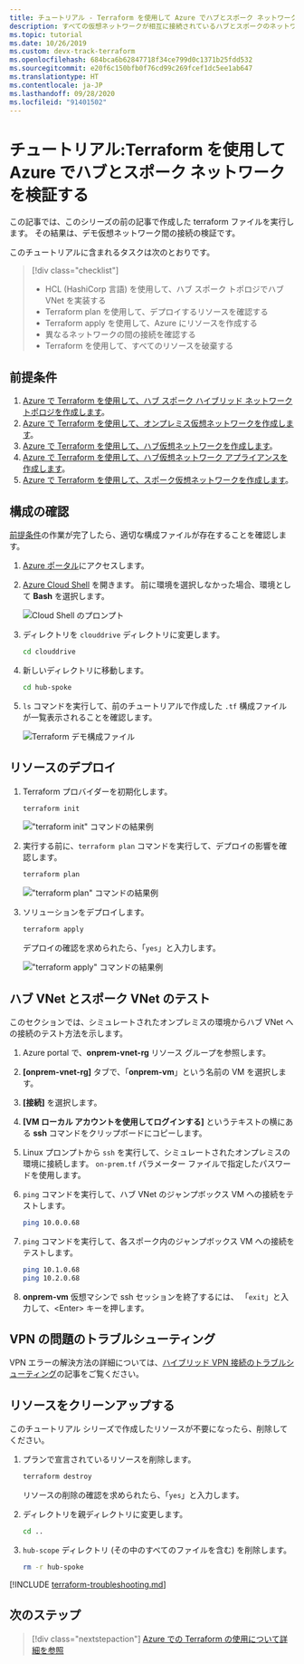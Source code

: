 ```yaml
---
title: チュートリアル - Terraform を使用して Azure でハブとスポーク ネットワークを検証する
description: すべての仮想ネットワークが相互に接続されているハブとスポークのネットワーク トポロジを検証する方法について説明します。
ms.topic: tutorial
ms.date: 10/26/2019
ms.custom: devx-track-terraform
ms.openlocfilehash: 684bca6b62847718f34ce799d0c1371b25fdd532
ms.sourcegitcommit: e20f6c150bfb0f76cd99c269fcef1dc5ee1ab647
ms.translationtype: HT
ms.contentlocale: ja-JP
ms.lasthandoff: 09/28/2020
ms.locfileid: "91401502"
---
```

# <a name="tutorial-validate-a-hub-and-spoke-network-in-azure-using-terraform"></a>チュートリアル:Terraform を使用して Azure でハブとスポーク ネットワークを検証する

この記事では、このシリーズの前の記事で作成した terraform ファイルを実行します。 その結果は、デモ仮想ネットワーク間の接続の検証です。

このチュートリアルに含まれるタスクは次のとおりです。

> [!div class="checklist"]
> * HCL (HashiCorp 言語) を使用して、ハブ スポーク トポロジでハブ VNet を実装する
> * Terraform plan を使用して、デプロイするリソースを確認する
> * Terraform apply を使用して、Azure にリソースを作成する
> * 異なるネットワークの間の接続を確認する
> * Terraform を使用して、すべてのリソースを破棄する

## <a name="prerequisites"></a>前提条件

1. [Azure で Terraform を使用して、ハブ スポーク ハイブリッド ネットワーク トポロジを作成します](./hub-spoke-introduction.md)。
1. [Azure で Terraform を使用して、オンプレミス仮想ネットワークを作成します](./hub-spoke-on-prem.md)。
1. [Azure で Terraform を使用して、ハブ仮想ネットワークを作成します](./hub-spoke-hub-network.md)。
1. [Azure で Terraform を使用して、ハブ仮想ネットワーク アプライアンスを作成します](./hub-spoke-hub-nva.md)。
1. [Azure で Terraform を使用して、スポーク仮想ネットワークを作成します](./hub-spoke-spoke-network.md)。

## <a name="verify-your-configuration"></a>構成の確認

[前提条件](#prerequisites)の作業が完了したら、適切な構成ファイルが存在することを確認します。

1. [Azure ポータル](https://portal.azure.com)にアクセスします。

1. [Azure Cloud Shell](/azure/cloud-shell/overview) を開きます。 前に環境を選択しなかった場合、環境として **Bash** を選択します。

    ![Cloud Shell のプロンプト](./media/common/azure-portal-cloud-shell-button-min.png)

1. ディレクトリを `clouddrive` ディレクトリに変更します。

    ```bash
    cd clouddrive
    ```

1. 新しいディレクトリに移動します。

    ```bash
    cd hub-spoke
    ```

1. `ls` コマンドを実行して、前のチュートリアルで作成した `.tf` 構成ファイルが一覧表示されることを確認します。

    ![Terraform デモ構成ファイル](./media/hub-and-spoke-tutorial-series/hub-spoke-config-files.png)

## <a name="deploy-the-resources"></a>リソースのデプロイ

1. Terraform プロバイダーを初期化します。
    
    ```bash
    terraform init
    ```
    
    !["terraform init" コマンドの結果例](./media/hub-and-spoke-tutorial-series/hub-spoke-terraform-init.png)
    
1. 実行する前に、`terraform plan` コマンドを実行して、デプロイの影響を確認します。

    ```bash
    terraform plan
    ```
    
    !["terraform plan" コマンドの結果例](./media/hub-and-spoke-tutorial-series/hub-spoke-terraform-plan.png)

1. ソリューションをデプロイします。

    ```bash
    terraform apply
    ```
    
    デプロイの確認を求められたら、「`yes`」と入力します。

    !["terraform apply" コマンドの結果例](./media/hub-and-spoke-tutorial-series/hub-spoke-terraform-apply.png)
    
## <a name="test-the-hub-vnet-and-spoke-vnets"></a>ハブ VNet とスポーク VNet のテスト

このセクションでは、シミュレートされたオンプレミスの環境からハブ VNet への接続のテスト方法を示します。

1. Azure portal で、**onprem-vnet-rg** リソース グループを参照します。

1. **[onprem-vnet-rg]** タブで、「**onprem-vm**」という名前の VM を選択します。

1. **[接続]** を選択します。

1. **[VM ローカル アカウントを使用してログインする]** というテキストの横にある **ssh** コマンドをクリップボードにコピーします。

1. Linux プロンプトから `ssh` を実行して、シミュレートされたオンプレミスの環境に接続します。 `on-prem.tf` パラメーター ファイルで指定したパスワードを使用します。

1. `ping` コマンドを実行して、ハブ VNet のジャンプボックス VM への接続をテストします。

   ```bash
   ping 10.0.0.68
   ```

1. `ping` コマンドを実行して、各スポーク内のジャンプボックス VM への接続をテストします。

   ```bash
   ping 10.1.0.68
   ping 10.2.0.68
   ```

1. **onprem-vm** 仮想マシンで ssh セッションを終了するには、 「`exit`」と入力して、&lt;Enter> キーを押します。

## <a name="troubleshoot-vpn-issues"></a>VPN の問題のトラブルシューティング

VPN エラーの解決方法の詳細については、[ハイブリッド VPN 接続のトラブルシューティング](/azure/architecture/reference-architectures/hybrid-networking/troubleshoot-vpn)の記事をご覧ください。

## <a name="clean-up-resources"></a>リソースをクリーンアップする

このチュートリアル シリーズで作成したリソースが不要になったら、削除してください。

1. プランで宣言されているリソースを削除します。

    ```bash
    terraform destroy
    ```

    リソースの削除の確認を求められたら、「`yes`」と入力します。

1. ディレクトリを親ディレクトリに変更します。

    ```bash
    cd ..
    ```

1. `hub-scope` ディレクトリ (その中のすべてのファイルを含む) を削除します。

    ```bash
    rm -r hub-spoke
    ```

[!INCLUDE [terraform-troubleshooting.md](includes/terraform-troubleshooting.md)]

## <a name="next-steps"></a>次のステップ

> [!div class="nextstepaction"] 
> [Azure での Terraform の使用について詳細を参照](/azure/terraform)